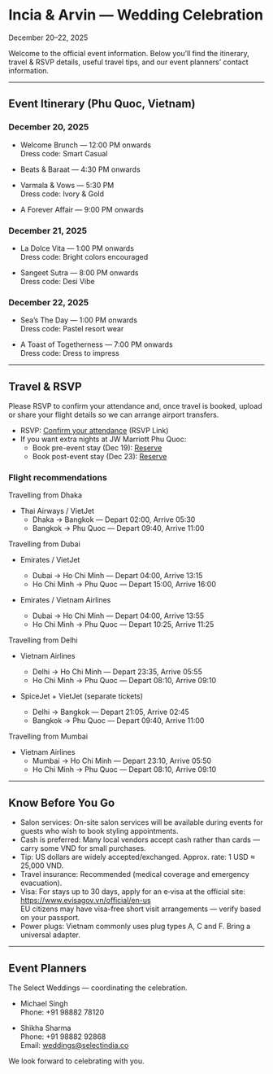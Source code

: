 # Incia & Arvin — Wedding Celebration
December 20–22, 2025

Welcome to the official event information. Below you’ll find the itinerary, travel & RSVP details, useful travel tips, and our event planners’ contact information.

---

## Event Itinerary (Phu Quoc, Vietnam)

### December 20, 2025
- Welcome Brunch — 12:00 PM onwards  
    Dress code: Smart Casual

- Beats & Baraat — 4:30 PM onwards

- Varmala & Vows — 5:30 PM  
    Dress code: Ivory & Gold

- A Forever Affair — 9:00 PM onwards

### December 21, 2025
- La Dolce Vita — 1:00 PM onwards  
    Dress code: Bright colors encouraged

- Sangeet Sutra — 8:00 PM onwards  
    Dress code: Desi Vibe

### December 22, 2025
- Sea’s The Day — 1:00 PM onwards  
    Dress code: Pastel resort wear

- A Toast of Togetherness — 7:00 PM onwards  
    Dress code: Dress to impress

---

## Travel & RSVP

Please RSVP to confirm your attendance and, once travel is booked, upload or share your flight details so we can arrange airport transfers.

- RSVP: [Confirm your attendance](#) (RSVP Link)
- If you want extra nights at JW Marriott Phu Quoc:
    - Book pre-event stay (Dec 19): [Reserve](#)
    - Book post-event stay (Dec 23): [Reserve](#)

### Flight recommendations

Travelling from Dhaka
- Thai Airways / VietJet  
    - Dhaka → Bangkok — Depart 02:00, Arrive 05:30  
    - Bangkok → Phu Quoc — Depart 09:40, Arrive 11:00

Travelling from Dubai
- Emirates / VietJet  
    - Dubai → Ho Chi Minh — Depart 04:00, Arrive 13:15  
    - Ho Chi Minh → Phu Quoc — Depart 15:00, Arrive 16:00

- Emirates / Vietnam Airlines  
    - Dubai → Ho Chi Minh — Depart 04:00, Arrive 13:55  
    - Ho Chi Minh → Phu Quoc — Depart 10:25, Arrive 11:25

Travelling from Delhi
- Vietnam Airlines  
    - Delhi → Ho Chi Minh — Depart 23:35, Arrive 05:55  
    - Ho Chi Minh → Phu Quoc — Depart 08:10, Arrive 09:10

- SpiceJet + VietJet (separate tickets)  
    - Delhi → Bangkok — Depart 21:05, Arrive 02:45  
    - Bangkok → Phu Quoc — Depart 09:40, Arrive 11:00

Travelling from Mumbai
- Vietnam Airlines  
    - Mumbai → Ho Chi Minh — Depart 23:10, Arrive 05:50  
    - Ho Chi Minh → Phu Quoc — Depart 08:10, Arrive 09:10

---

## Know Before You Go

- Salon services: On-site salon services will be available during events for guests who wish to book styling appointments.
- Cash is preferred: Many local vendors accept cash rather than cards — carry some VND for small purchases.
- Tip: US dollars are widely accepted/exchanged. Approx. rate: 1 USD ≈ 25,000 VND.
- Travel insurance: Recommended (medical coverage and emergency evacuation).
- Visa: For stays up to 30 days, apply for an e‑visa at the official site: https://www.evisagov.vn/official/en-us  
    EU citizens may have visa-free short visit arrangements — verify based on your passport.
- Power plugs: Vietnam commonly uses plug types A, C and F. Bring a universal adapter.

---

## Event Planners

The Select Weddings — coordinating the celebration.

- Michael Singh  
    Phone: +91 98882 78120

- Shikha Sharma  
    Phone: +91 98882 92868  
    Email: weddings@selectindia.co

We look forward to celebrating with you.
